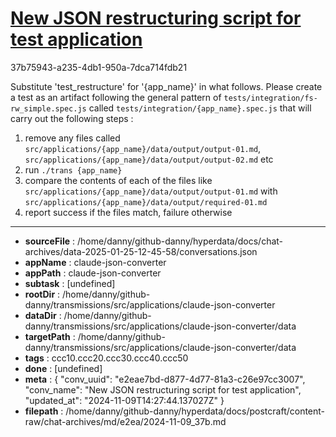 # [New JSON restructuring script for test application](https://claude.ai/chat/e2eae7bd-d877-4d77-81a3-c26e97cc3007)

37b75943-a235-4db1-950a-7dca714fdb21

Substitute 'test_restructure' for '{app_name}' in what follows.
Please create a test as an artifact following the general pattern of `tests/integration/fs-rw_simple.spec.js` called  `tests/integration/{app_name}.spec.js` that will carry out the following steps :
1. remove any files called `src/applications/{app_name}/data/output/output-01.md`, `src/applications/{app_name}/data/output/output-02.md` etc
2. run `./trans {app_name}`
3. compare the contents of each of the files like `src/applications/{app_name}/data/output/output-01.md` with `src/applications/{app_name}/data/output/required-01.md`
4. report success if the files match, failure otherwise

---

* **sourceFile** : /home/danny/github-danny/hyperdata/docs/chat-archives/data-2025-01-25-12-45-58/conversations.json
* **appName** : claude-json-converter
* **appPath** : claude-json-converter
* **subtask** : [undefined]
* **rootDir** : /home/danny/github-danny/transmissions/src/applications/claude-json-converter
* **dataDir** : /home/danny/github-danny/transmissions/src/applications/claude-json-converter/data
* **targetPath** : /home/danny/github-danny/transmissions/src/applications/claude-json-converter/data
* **tags** : ccc10.ccc20.ccc30.ccc40.ccc50
* **done** : [undefined]
* **meta** : {
  "conv_uuid": "e2eae7bd-d877-4d77-81a3-c26e97cc3007",
  "conv_name": "New JSON restructuring script for test application",
  "updated_at": "2024-11-09T14:27:44.137027Z"
}
* **filepath** : /home/danny/github-danny/hyperdata/docs/postcraft/content-raw/chat-archives/md/e2ea/2024-11-09_37b.md